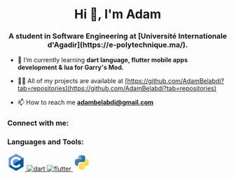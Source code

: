 <h1 align="center">Hi 👋, I'm Adam</h1>

<h3 align="center">A student in Software Engineering at [Université Internationale d'Agadir](https://e-polytechnique.ma/).</h3>

- 🌱 I’m currently learning **dart language, flutter mobile apps development & lua for Garry's Mod.**

- 👨‍💻 All of my projects are available at [https://github.com/AdamBelabdi?tab=repositories](https://github.com/AdamBelabdi?tab=repositories)

- 📫 How to reach me **adambelabdi@gmail.com**

<h3 align="left">Connect with me:</h3>
<p align="left">
</p>

<h3 align="left">Languages and Tools:</h3>
<p align="left"> <a href="https://www.cprogramming.com/" target="_blank" rel="noreferrer"> <img src="https://raw.githubusercontent.com/devicons/devicon/master/icons/c/c-original.svg" alt="c" width="40" height="40"/> </a> <a href="https://dart.dev" target="_blank" rel="noreferrer"> <img src="https://www.vectorlogo.zone/logos/dartlang/dartlang-icon.svg" alt="dart" width="40" height="40"/> </a> <a href="https://flutter.dev" target="_blank" rel="noreferrer"> <img src="https://www.vectorlogo.zone/logos/flutterio/flutterio-icon.svg" alt="flutter" width="40" height="40"/> </a> <a href="https://www.python.org" target="_blank" rel="noreferrer"> <img src="https://raw.githubusercontent.com/devicons/devicon/master/icons/python/python-original.svg" alt="python" width="40" height="40"/> </a> </p>

